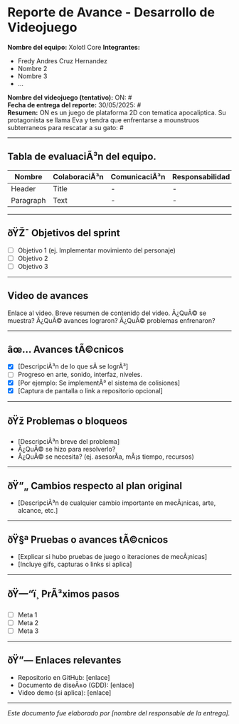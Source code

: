 # Reporte de Avance - Desarrollo de Videojuego

**Nombre del equipo:** 
Xolotl Core
**Integrantes:**  
- Fredy Andres Cruz Hernandez
- Nombre 2  
- Nombre 3  
- ...  

**Nombre del videojuego (tentativo):** ON: #  
**Fecha de entrega del reporte:** 30/05/2025: #  
**Resumen:** ON es un juego de plataforma 2D con tematica apocaliptica. Su protagonista se llama Eva y tendra 
que enfrentarse a mounstruos subterraneos para rescatar a su gato: #


---

## Tabla de evaluaciÃ³n del equipo.

| Nombre | ColaboraciÃ³n | ComunicaciÃ³n | Responsabilidad
| ----------- | ----------- | ----------- | ----------- |
| Header | Title | - | - |
| Paragraph | Text |  - | - |

---

## ðŸŽ¯ Objetivos del sprint

- [ ] Objetivo 1 (ej. Implementar movimiento del personaje)
- [ ] Objetivo 2
- [ ] Objetivo 3

---

## Video de avances

Enlace al video. Breve resumen de contenido del video. Â¿QuÃ© se muestra? Â¿QuÃ© avances lograron? Â¿QuÃ© problemas enfrenaron?

---

## âœ… Avances tÃ©cnicos

- [x] [DescripciÃ³n de lo que sÃ­ se logrÃ³]
- [ ] Progreso en arte, sonido, interfaz, niveles.
- [x] [Por ejemplo: Se implementÃ³ el sistema de colisiones]
- [x] [Captura de pantalla o link a repositorio opcional]

---

## ðŸž Problemas o bloqueos

- [DescripciÃ³n breve del problema]
- Â¿QuÃ© se hizo para resolverlo?
- Â¿QuÃ© se necesita? (ej. asesorÃ­a, mÃ¡s tiempo, recursos)

---

## ðŸ”„ Cambios respecto al plan original

- [DescripciÃ³n de cualquier cambio importante en mecÃ¡nicas, arte, alcance, etc.]

---

## ðŸ§ª Pruebas o avances tÃ©cnicos

- [Explicar si hubo pruebas de juego o iteraciones de mecÃ¡nicas]
- [Incluye gifs, capturas o links si aplica]

---

## ðŸ—“ï¸ PrÃ³ximos pasos

[Lista breve de tarea por hacer o retos identificados.]: #

- [ ] Meta 1
- [ ] Meta 2
- [ ] Meta 3

---

## ðŸ”— Enlaces relevantes

- Repositorio en GitHub: [enlace]  
- Documento de diseÃ±o (GDD): [enlace]  
- Video demo (si aplica): [enlace]

---

*Este documento fue elaborado por [nombre del responsable de la entrega].*
